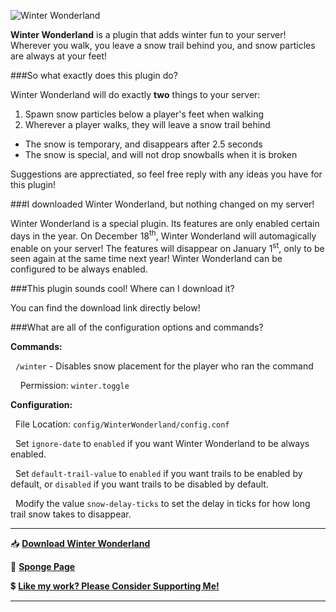 ![Winter Wonderland](http://i.imgur.com/66QQ5Vv.png)

**Winter Wonderland** is a plugin that adds winter fun to your server! Wherever you walk, you leave a snow trail behind you, and snow particles are always at your feet! 

###So what exactly does this plugin do?

Winter Wonderland will do exactly **two** things to your server:

1. Spawn snow particles below a player's feet when walking
2. Wherever a player walks, they will leave a snow trail behind
  - The snow is temporary, and disappears after 2.5 seconds
  - The snow is special, and will not drop snowballs when it is broken

Suggestions are apprectiated, so feel free reply with any ideas you have for this plugin!

###I downloaded Winter Wonderland, but nothing changed on my server!

Winter Wonderland is a special plugin. Its features are only enabled certain days in the year. On December 18<sup>th</sup>, Winter Wonderland will automagically enable on your server! The features will disappear on January 1<sup>st</sup>, only to be seen again at the same time next year! Winter Wonderland can be configured to be always enabled.

###This plugin sounds cool! Where can I download it?

You can find the download link directly below!

###What are all of the configuration options and commands?

**Commands:**

&nbsp; `/winter` - Disables snow placement for the player who ran the command

&nbsp;&nbsp;&nbsp; Permission: `winter.toggle`

**Configuration:**

&nbsp; File Location: `config/WinterWonderland/config.conf`

&nbsp; Set `ignore-date` to `enabled` if you want Winter Wonderland to be always enabled.

&nbsp; Set `default-trail-value` to `enabled` if you want trails to be enabled by default, or `disabled` if you want trails to be disabled by default.

&nbsp; Modify the value `snow-delay-ticks` to set the delay in ticks for how long trail snow takes to disappear.

---

:inbox_tray: [**Download Winter Wonderland**][1]

:link: [**Sponge Page**][2]

:heavy_dollar_sign: [**Like my work? Please Consider Supporting Me!**][3]

---

[1]: https://github.com/Flibio/WinterWonderland/releases
[2]: https://forums.spongepowered.org/t/winter-wonderland-winter-fun-for-your-server/9941
[3]: http://flibio.weebly.com/support-me.html
